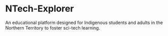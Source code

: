 # NTech-Explorer
An educational platform designed for Indigenous students and adults in the Northern Territory to foster sci-tech learning.
